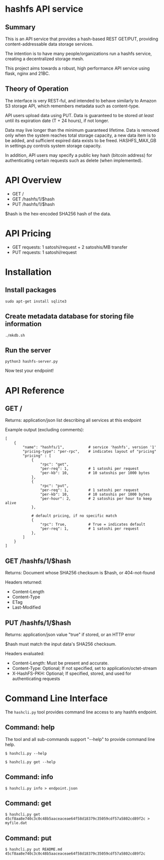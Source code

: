 
hashfs API service
==================

Summary
-------
This is an API service that provides a hash-based REST GET/PUT, providing
content-addressable data storage services.

The intention is to have many people/organizations run a hashfs service,
creating a decentralized storage mesh.

This project aims towards a robust, high performance API service
using flask, nginx and 21BC.


Theory of Operation
-------------------
The interface is very REST-ful, and intended to behave similarly
to Amazon S3 storage API, which remembers metadata such as content-type.

API users upload data using PUT.  Data is guaranteed to be stored
_at least_ until its expiration date (T + 24 hours), if not longer.

Data may live longer than the minimum guaranteed lifetime.  Data is
removed only when the system reaches total storage capacity, a new data
item is to be added, and sufficient expired data exists to be freed.
HASHFS_MAX_GB in settings.py controls system storage capacity.

In addition, API users may specify a public key hash (bitcoin address)
for authenticating certain requests such as delete (when implemented).


API Overview
============

* GET /
* GET /hashfs/1/$hash
* PUT /hashfs/1/$hash

$hash is the hex-encoded SHA256 hash of the data.

API Pricing
===========

* GET requests: 1 satoshi/request + 2 satoshis/MB transfer
* PUT requests: 1 satoshi/request

Installation
============

Install packages
----------------

	sudo apt-get install sqlite3

Create metadata database for storing file information
-----------------------------------------------------

	./mkdb.sh

Run the server
--------------

	python3 hashfs-server.py

Now test your endpoint!

API Reference
=============

GET /
-----
Returns: application/json list describing all services at this endpoint

Example output (excluding comments):

    [
        {
            "name": "hashfs/1",           # service 'hashfs', version '1'
            "pricing-type": "per-rpc",    # indicates layout of "pricing"
            "pricing" : [
                {
                    "rpc": "get",
                    "per-req": 1,         # 1 satoshi per request
                    "per-kb": 10,         # 10 satoshis per 1000 bytes
                },
                {
                    "rpc": "put",
                    "per-req": 1,         # 1 satoshi per request
                    "per-kb": 10,         # 10 satoshis per 1000 bytes
                    "per-hour": 2,        # 2 satoshis per hour to keep alive
                },

                # default pricing, if no specific match
                {
                    "rpc": True,          # True = indicates default
                    "per-req": 1,         # 1 satoshi per request
                },
            ]
        }
    ]

GET /hashfs/1/$hash
-------------------
Returns:  Document whose SHA256 checksum is $hash, or 404-not-found

Headers returned:
* Content-Length
* Content-Type
* ETag
* Last-Modified


PUT /hashfs/1/$hash
-------------------
Returns:  application/json value "true" if stored, or an HTTP error

$hash must match the input data's SHA256 checksum.

Headers evaluated:
* Content-Length: Must be present and accurate.
* Content-Type: Optional; If not specified, set to application/octet-stream
* X-HashFS-PKH: Optional; If specified, stored, and used for authenticating requests


Command Line Interface
======================

The ```hashcli.py``` tool provides command line access to any hashfs endpoint.

Command: help
-------------
The tool and all sub-commands support "--help" to provide command line help.

	$ hashcli.py --help

	$ hashcli.py get --help


Command: info
-------------

	$ hashcli.py info > endpoint.json


Command: get
------------

	$ hashcli.py get 45cf8aa8e740c3c0c48b5aaceaceae64f58d18379c35059cdf57a5802cd89f2c > myfile.dat


Command: put
------------

	$ hashcli.py put README.md
	45cf8aa8e740c3c0c48b5aaceaceae64f58d18379c35059cdf57a5802cd89f2c

